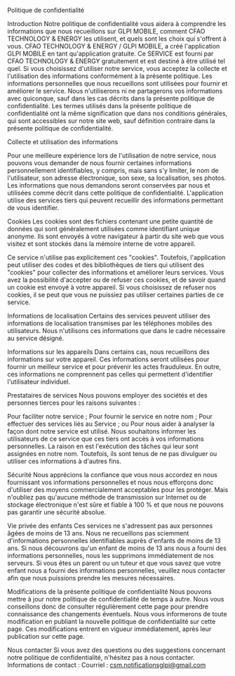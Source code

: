 Politique de confidentialité

Introduction
Notre politique de confidentialité vous aidera à comprendre les informations que nous recueillons sur GLPI MOBILE, comment CFAO TECHNOLOGY & ENERGY les utilisent, et quels sont les choix qui s'offrent à vous. CFAO TECHNOLOGY & ENERGY / GLPI MOBILE, a créé l'application GLPI MOBILE en tant qu'application gratuite. Ce SERVICE est fourni par CFAO TECHNOLOGY & ENERGY gratuitement et est destiné à être utilisé tel quel. Si vous choisissez d'utiliser notre service, vous acceptez la collecte et l'utilisation des informations conformément à la présente politique. Les informations personnelles que nous recueillons sont utilisées pour fournir et améliorer le service. Nous n'utiliserons ni ne partagerons vos informations avec quiconque, sauf dans les cas décrits dans la présente politique de confidentialité.
Les termes utilisés dans la présente politique de confidentialité ont la même signification que dans nos conditions générales, qui sont accessibles sur notre site web, sauf définition contraire dans la présente politique de confidentialité.

Collecte et utilisation des informations

Pour une meilleure expérience lors de l'utilisation de notre service, nous pouvons vous demander de nous fournir certaines informations personnellement identifiables, y compris, mais sans s'y limiter, le nom de l'utilisateur, son adresse électronique, son sexe, sa localisation, ses photos. Les informations que nous demandons seront conservées par nous et utilisées comme décrit dans cette politique de confidentialité.
L'application utilise des services tiers qui peuvent recueillir des informations permettant de vous identifier.

Cookies
Les cookies sont des fichiers contenant une petite quantité de données qui sont généralement utilisées comme identifiant unique anonyme. Ils sont envoyés à votre navigateur à partir du site web que vous visitez et sont stockés dans la mémoire interne de votre appareil.

Ce service n'utilise pas explicitement ces "cookies". Toutefois, l'application peut utiliser des codes et des bibliothèques de tiers qui utilisent des "cookies" pour collecter des informations et améliorer leurs services. Vous avez la possibilité d'accepter ou de refuser ces cookies, et de savoir quand un cookie est envoyé à votre appareil. Si vous choisissez de refuser nos cookies, il se peut que vous ne puissiez pas utiliser certaines parties de ce service.

Informations de localisation
Certains des services peuvent utiliser des informations de localisation transmises par les téléphones mobiles des utilisateurs. Nous n'utilisons ces informations que dans le cadre nécessaire au service désigné.

Informations sur les appareils
Dans certains cas, nous recueillons des informations sur votre appareil. Ces informations seront utilisées pour fournir un meilleur service et pour prévenir les actes frauduleux. En outre, ces informations ne comprennent pas celles qui permettent d'identifier l'utilisateur individuel.

Prestataires de services
Nous pouvons employer des sociétés et des personnes tierces pour les raisons suivantes :

Pour faciliter notre service ;
Pour fournir le service en notre nom ;
Pour effectuer des services liés au Service ; ou
Pour nous aider à analyser la façon dont notre service est utilisé.
Nous souhaitons informer les utilisateurs de ce service que ces tiers ont accès à vos informations personnelles. La raison en est l'exécution des tâches qui leur sont assignées en notre nom. Toutefois, ils sont tenus de ne pas divulguer ou utiliser ces informations à d'autres fins.

Sécurité
Nous apprécions la confiance que vous nous accordez en nous fournissant vos informations personnelles et nous nous efforçons donc d'utiliser des moyens commercialement acceptables pour les protéger. Mais n'oubliez pas qu'aucune méthode de transmission sur Internet ou de stockage électronique n'est sûre et fiable à 100 % et que nous ne pouvons pas garantir une sécurité absolue.

Vie privée des enfants
Ces services ne s'adressent pas aux personnes âgées de moins de 13 ans. Nous ne recueillons pas sciemment d'informations personnelles identifiables auprès d'enfants de moins de 13 ans. Si nous découvrons qu'un enfant de moins de 13 ans nous a fourni des informations personnelles, nous les supprimons immédiatement de nos serveurs. Si vous êtes un parent ou un tuteur et que vous savez que votre enfant nous a fourni des informations personnelles, veuillez nous contacter afin que nous puissions prendre les mesures nécessaires.

Modifications de la présente politique de confidentialité
Nous pouvons mettre à jour notre politique de confidentialité de temps à autre. Nous vous conseillons donc de consulter régulièrement cette page pour prendre connaissance des changements éventuels. Nous vous informerons de toute modification en publiant la nouvelle politique de confidentialité sur cette page. Ces modifications entrent en vigueur immédiatement, après leur publication sur cette page.

Nous contacter
Si vous avez des questions ou des suggestions concernant notre politique de confidentialité, n'hésitez pas à nous contacter.
Informations de contact :
Courriel : csm.notificationsglpi@gmail.com

